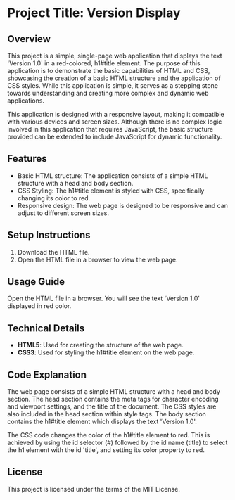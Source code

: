 # Project Title: Version Display

## Overview
This project is a simple, single-page web application that displays the text 'Version 1.0' in a red-colored, h1#title element. The purpose of this application is to demonstrate the basic capabilities of HTML and CSS, showcasing the creation of a basic HTML structure and the application of CSS styles. While this application is simple, it serves as a stepping stone towards understanding and creating more complex and dynamic web applications.

This application is designed with a responsive layout, making it compatible with various devices and screen sizes. Although there is no complex logic involved in this application that requires JavaScript, the basic structure provided can be extended to include JavaScript for dynamic functionality.

## Features
- Basic HTML structure: The application consists of a simple HTML structure with a head and body section.
- CSS Styling: The h1#title element is styled with CSS, specifically changing its color to red.
- Responsive design: The web page is designed to be responsive and can adjust to different screen sizes.

## Setup Instructions
1. Download the HTML file.
2. Open the HTML file in a browser to view the web page.

## Usage Guide
Open the HTML file in a browser. You will see the text 'Version 1.0' displayed in red color.

## Technical Details
- **HTML5**: Used for creating the structure of the web page.
- **CSS3**: Used for styling the h1#title element on the web page.

## Code Explanation
The web page consists of a simple HTML structure with a head and body section. The head section contains the meta tags for character encoding and viewport settings, and the title of the document. The CSS styles are also included in the head section within style tags. The body section contains the h1#title element which displays the text 'Version 1.0'.

The CSS code changes the color of the h1#title element to red. This is achieved by using the id selector (#) followed by the id name (title) to select the h1 element with the id 'title', and setting its color property to red.

## License
This project is licensed under the terms of the MIT License.